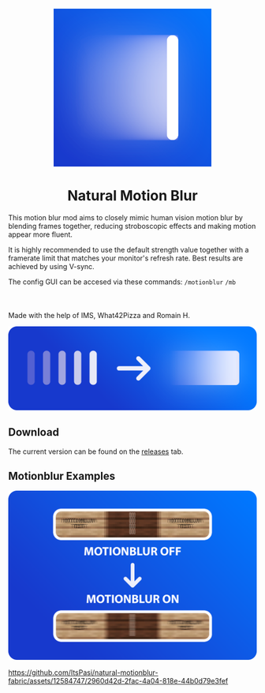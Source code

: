 <p align="center">
    <img src="https://github.com/ItsPasi/natural-motionblur-fabric/blob/main/docs/blur%20icon%20320px.png" />
    <h1 align="center">Natural Motion Blur</h1>
</p>

This motion blur mod aims to closely mimic human vision motion blur by blending frames together, reducing stroboscopic effects and making motion appear more fluent.

It is highly recommended to use the default strength value together with a framerate limit that matches your monitor's refresh rate. Best results are achieved by using V-sync.

The config GUI can be accesed via these commands: ```/motionblur``` ```/mb```
<br/><br/><br/><br/>
Made with the help of IMS, What42Pizza and Romain H.

<img src="https://github.com/ItsPasi/natural-motionblur-fabric/blob/main/docs/blur%20thumbnail.png" />

## Download

The current version can be found on the [releases](https://github.com/ItsPasi/natural-motionblur-fabric/releases) tab.

## Motionblur Examples

![Part 1](https://github.com/ItsPasi/natural-motionblur-fabric/blob/main/docs/blur%20example.png)

https://github.com/ItsPasi/natural-motionblur-fabric/assets/12584747/2960d42d-2fac-4a04-818e-44b0d79e3fef

